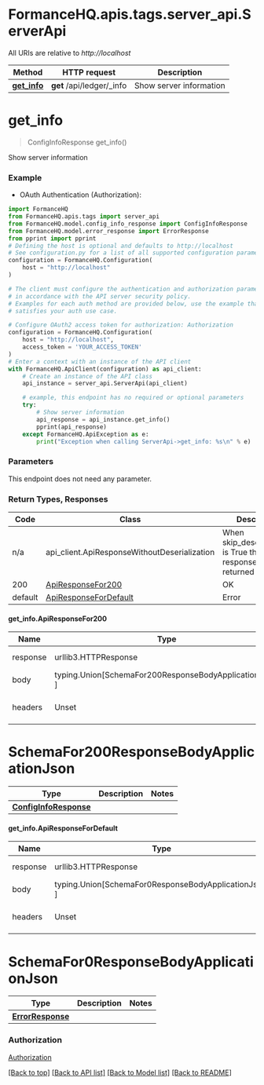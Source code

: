 <a name="__pageTop"></a>
# FormanceHQ.apis.tags.server_api.ServerApi

All URIs are relative to *http://localhost*

Method | HTTP request | Description
------------- | ------------- | -------------
[**get_info**](#get_info) | **get** /api/ledger/_info | Show server information

# **get_info**
<a name="get_info"></a>
> ConfigInfoResponse get_info()

Show server information

### Example

* OAuth Authentication (Authorization):
```python
import FormanceHQ
from FormanceHQ.apis.tags import server_api
from FormanceHQ.model.config_info_response import ConfigInfoResponse
from FormanceHQ.model.error_response import ErrorResponse
from pprint import pprint
# Defining the host is optional and defaults to http://localhost
# See configuration.py for a list of all supported configuration parameters.
configuration = FormanceHQ.Configuration(
    host = "http://localhost"
)

# The client must configure the authentication and authorization parameters
# in accordance with the API server security policy.
# Examples for each auth method are provided below, use the example that
# satisfies your auth use case.

# Configure OAuth2 access token for authorization: Authorization
configuration = FormanceHQ.Configuration(
    host = "http://localhost",
    access_token = 'YOUR_ACCESS_TOKEN'
)
# Enter a context with an instance of the API client
with FormanceHQ.ApiClient(configuration) as api_client:
    # Create an instance of the API class
    api_instance = server_api.ServerApi(api_client)

    # example, this endpoint has no required or optional parameters
    try:
        # Show server information
        api_response = api_instance.get_info()
        pprint(api_response)
    except FormanceHQ.ApiException as e:
        print("Exception when calling ServerApi->get_info: %s\n" % e)
```
### Parameters
This endpoint does not need any parameter.

### Return Types, Responses

Code | Class | Description
------------- | ------------- | -------------
n/a | api_client.ApiResponseWithoutDeserialization | When skip_deserialization is True this response is returned
200 | [ApiResponseFor200](#get_info.ApiResponseFor200) | OK
default | [ApiResponseForDefault](#get_info.ApiResponseForDefault) | Error

#### get_info.ApiResponseFor200
Name | Type | Description  | Notes
------------- | ------------- | ------------- | -------------
response | urllib3.HTTPResponse | Raw response |
body | typing.Union[SchemaFor200ResponseBodyApplicationJson, ] |  |
headers | Unset | headers were not defined |

# SchemaFor200ResponseBodyApplicationJson
Type | Description  | Notes
------------- | ------------- | -------------
[**ConfigInfoResponse**](../../models/ConfigInfoResponse.md) |  | 


#### get_info.ApiResponseForDefault
Name | Type | Description  | Notes
------------- | ------------- | ------------- | -------------
response | urllib3.HTTPResponse | Raw response |
body | typing.Union[SchemaFor0ResponseBodyApplicationJson, ] |  |
headers | Unset | headers were not defined |

# SchemaFor0ResponseBodyApplicationJson
Type | Description  | Notes
------------- | ------------- | -------------
[**ErrorResponse**](../../models/ErrorResponse.md) |  | 


### Authorization

[Authorization](../../../README.md#Authorization)

[[Back to top]](#__pageTop) [[Back to API list]](../../../README.md#documentation-for-api-endpoints) [[Back to Model list]](../../../README.md#documentation-for-models) [[Back to README]](../../../README.md)

